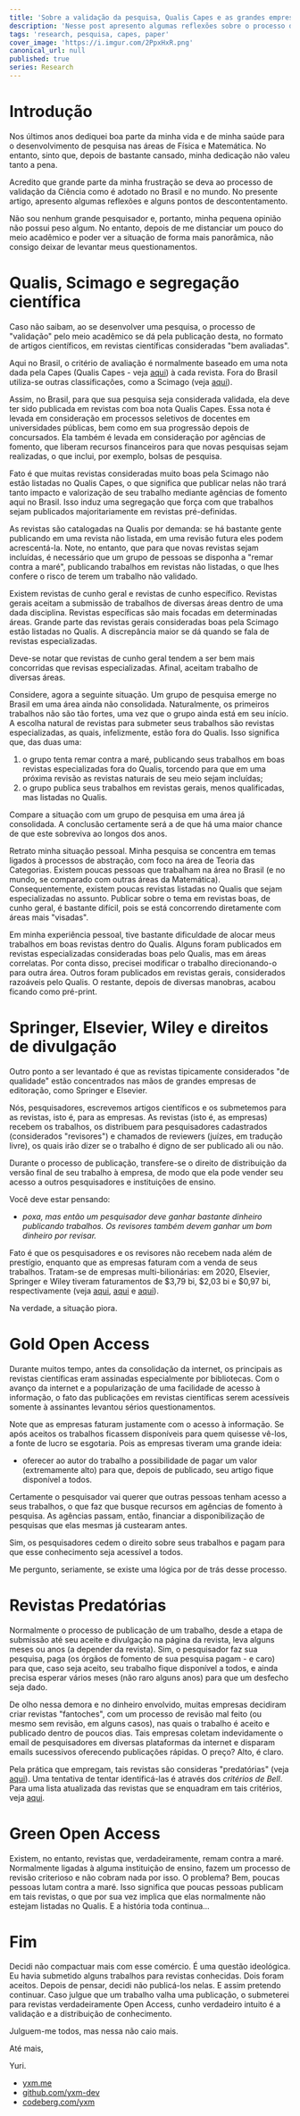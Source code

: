```yaml
---
title: 'Sobre a validação da pesquisa, Qualis Capes e as grandes empresas de editoração: um desabafo'
description: 'Nesse post apresento algumas reflexões sobre o processo de validação científica amplamente adotado no mundo e, em particular, aqui no Brasil.' 
tags: 'research, pesquisa, capes, paper'
cover_image: 'https://i.imgur.com/2PpxHxR.png'
canonical_url: null
published: true
series: Research
---
```


# Introdução

Nos últimos anos dediquei boa parte da minha vida e de minha saúde para o desenvolvimento de pesquisa nas áreas de Física e Matemática. No entanto, sinto que, depois de bastante cansado, minha dedicação não valeu tanto a pena.

Acredito que grande parte da minha frustração se deva ao processo de validação da Ciência como é adotado no Brasil e no mundo. No presente artigo, apresento algumas reflexões e alguns pontos de descontentamento.

Não sou nenhum grande pesquisador e, portanto, minha pequena opinião não possui peso algum. No entanto, depois de me distanciar um pouco do meio acadêmico e poder ver a situação de forma mais panorâmica, não consigo deixar de levantar meus questionamentos.

# Qualis, Scimago e segregação científica

Caso não saibam, ao se desenvolver uma pesquisa, o processo de "validação" pelo meio acadêmico se dá pela publicação desta, no formato de artigos científicos, em revistas científicas consideradas "bem avaliadas".

Aqui no Brasil, o critério de avaliação é normalmente baseado em uma nota dada pela Capes (Qualis Capes - veja [aqui](https://sucupira.capes.gov.br/sucupira/public/consultas/coleta/veiculoPublicacaoQualis/listaConsultaGeralPeriodicos.jsf)) à cada revista. Fora do Brasil utiliza-se outras classificações, como a Scimago (veja [aqui](https://www.scimagojr.com/journalrank.php)).

Assim, no Brasil, para que sua pesquisa seja considerada validada, ela deve ter sido publicada em revistas com boa nota Qualis Capes. Essa nota é levada em consideração em processos seletivos de docentes em universidades públicas, bem como em sua progressão depois de concursados. Ela também é levada em consideração por agências de fomento, que liberam recursos financeiros para que novas pesquisas sejam realizadas, o que inclui, por exemplo, bolsas de pesquisa. 

Fato é que muitas revistas consideradas muito boas pela Scimago não estão listadas no Qualis Capes, o que significa que publicar nelas não trará tanto impacto e valorização de seu trabalho mediante agências de fomento aqui no Brasil. Isso induz uma segregação que força com que trabalhos sejam publicados majoritariamente em revistas pré-definidas.

As revistas são catalogadas na Qualis por demanda: se há bastante gente publicando em uma revista não listada, em uma revisão futura eles podem acrescentá-la. Note, no entanto, que para que novas revistas sejam incluídas, é necessário que um grupo de pessoas se disponha a "remar contra a maré", publicando trabalhos em revistas não listadas, o que lhes confere o risco de terem um trabalho não validado.

Existem revistas de cunho geral e revistas de cunho específico. Revistas gerais aceitam a submissão de trabalhos de diversas áreas dentro de uma dada disciplina. Revistas específicas são mais focadas em determinadas áreas. Grande parte das revistas gerais consideradas boas pela Scimago estão listadas no Qualis. A discrepância maior se dá quando se fala de revistas especializadas.

Deve-se notar que revistas de cunho geral tendem a ser bem mais concorridas que revisas especializadas. Afinal, aceitam trabalho de diversas áreas.

Considere, agora a seguinte situação. Um grupo de pesquisa emerge no Brasil em uma área ainda não consolidada. Naturalmente, os primeiros trabalhos não são tão fortes, uma vez que o grupo ainda está em seu início. A escolha natural de revistas para submeter seus trabalhos são revistas especializadas, as quais, infelizmente, estão fora do Qualis. Isso significa que, das duas uma:

1. o grupo tenta remar contra a maré, publicando seus trabalhos em boas revistas especializadas fora do Qualis, torcendo para que em uma próxima revisão as revistas naturais de seu meio sejam incluídas;
2. o grupo publica seus trabalhos em revistas gerais, menos qualificadas, mas listadas no Qualis.

Compare a situação com um grupo de pesquisa em uma área já consolidada. A conclusão certamente será a de que há uma maior chance de que este sobreviva ao longos dos anos.

Retrato minha situação pessoal. Minha pesquisa se concentra em temas ligados à processos de abstração, com foco na área de Teoria das Categorias. Existem poucas pessoas que trabalham na área no Brasil (e no mundo, se comparado com outras áreas da Matemática). Consequentemente, existem poucas revistas listadas no Qualis que sejam especializadas no assunto. Publicar sobre o tema em revistas boas, de cunho geral, é bastante difícil, pois se está concorrendo diretamente com áreas mais "visadas". 

Em minha experiência pessoal, tive bastante dificuldade de alocar meus trabalhos em boas revistas dentro do Qualis. Alguns foram publicados em revistas especializadas consideradas boas pelo Qualis, mas em áreas correlatas. Por conta disso, precisei modificar o trabalho direcionando-o para outra área. Outros foram publicados em revistas gerais, considerados razoáveis pelo Qualis. O restante, depois de diversas manobras, acabou ficando como pré-print. 

# Springer, Elsevier, Wiley e direitos de divulgação 

Outro ponto a ser levantado é que as revistas tipicamente considerados "de qualidade" estão concentrados nas mãos de grandes empresas de editoração, como Springer e Elsevier.

Nós, pesquisadores, escrevemos artigos científicos e os submetemos para as revistas, isto é, para as empresas. As revistas (isto é, as empresas) recebem os trabalhos, os distribuem para pesquisadores cadastrados (considerados "revisores") e chamados de reviewers (juízes, em tradução livre), os quais irão dizer se o trabalho é digno de ser publicado ali ou não.

Durante o processo de publicação, transfere-se o direito de distribuição da versão final de seu trabalho à empresa, de modo que ela pode vender seu acesso a outros pesquisadores e instituições de ensino.

Você deve estar pensando: 

* *poxa, mas então um pesquisador deve ganhar bastante dinheiro publicando trabalhos. Os revisores também devem ganhar um bom dinheiro por revisar.*

Fato é que os pesquisadores e os revisores não recebem nada além de prestígio, enquanto que as empresas faturam com a venda de seus trabalhos. Tratam-se de empresas multi-bilionárias: em 2020, Elsevier, Springer e Wiley tiveram faturamentos de $3,79 bi, $2,03 bi e $0,97 bi, respectivamente (veja [aqui](https://uniavisen.dk/en/scientific-publishers-are-reaping-huge-profits-from-the-work-of-researchers-and-the-universities-are-paying-for-it/), [aqui](https://www.theguardian.com/science/2017/jun/27/profitable-business-scientific-publishing-bad-for-science) e [aqui](https://www.thenation.com/article/society/neuroimage-elsevier-editorial-board-journal-profit/)). 

Na verdade, a situação piora.

# Gold Open Access

Durante muitos tempo, antes da consolidação da internet, os principais as revistas científicas eram assinadas especialmente por bibliotecas. Com o avanço da internet e a popularização de uma facilidade de acesso à informação, o fato das publicações em revistas científicas serem acessíveis somente à assinantes levantou sérios questionamentos.

Note que as empresas faturam justamente com o acesso à informação. Se após aceitos os trabalhos ficassem disponíveis para quem quisesse vê-los, a fonte de lucro se esgotaria. Pois as empresas tiveram uma grande ideia:

* oferecer ao autor do trabalho a possibilidade de pagar um valor (extremamente alto) para que, depois de publicado, seu artigo fique disponível a todos.

Certamente o pesquisador vai querer que outras pessoas tenham acesso a seus trabalhos, o que faz que busque recursos em agências de fomento à pesquisa. As agências passam, então, financiar a disponibilização de pesquisas que elas mesmas já custearam antes.

Sim, os pesquisadores cedem o direito sobre seus trabalhos e pagam para que esse conhecimento seja acessível a todos.

Me pergunto, seriamente, se existe uma lógica por de trás desse processo.

# Revistas Predatórias

Normalmente o processo de publicação de um trabalho, desde a etapa de submissão até seu aceite e divulgação na página da revista, leva alguns meses ou anos (a depender da revista). Sim, o pesquisador faz sua pesquisa, paga (os órgãos de fomento de sua pesquisa pagam - e caro)  para que, caso seja aceito, seu trabalho fique disponível a todos, e ainda precisa esperar vários meses (não raro alguns anos) para que um desfecho seja dado.

De olho nessa demora e no dinheiro envolvido, muitas empresas decidiram criar revistas "fantoches", com um processo de revisão mal feito (ou mesmo sem revisão, em alguns casos), nas quais o trabalho é aceito e publicado dentro de poucos dias. Tais empresas coletam indevidamente o email de pesquisadores em diversas plataformas da internet e disparam emails sucessivos oferecendo publicações rápidas. O preço? Alto, é claro.

Pela prática que empregam, tais revistas são consideras "predatórias" (veja [aqui](https://en.wikipedia.org/wiki/Predatory_publishing)). Uma tentativa de tentar identificá-las é através dos *critérios de Bell*. Para uma lista atualizada das revistas que se enquadram em tais critérios, veja [aqui](https://beallslist.net/).

# Green Open Access

Existem, no entanto, revistas que, verdadeiramente, remam contra a maré. Normalmente ligadas à alguma instituição de ensino, fazem um processo de revisão criterioso e não cobram nada por isso. O problema? Bem, poucas pessoas lutam contra a maré. Isso significa que poucas pessoas publicam em tais revistas, o que por sua vez implica que elas normalmente não estejam listadas no Qualis. E a história toda continua...

# Fim

Decidi não compactuar mais com esse comércio. É uma questão ideológica. Eu havia submetido alguns trabalhos para revistas conhecidas. Dois foram aceitos. Depois de pensar, decidi não publicá-los nelas. E assim pretendo continuar. Caso julgue que um trabalho valha uma publicação, o submeterei para revistas verdadeiramente Open Access, cunho verdadeiro intuito é a validação e a distribuição de conhecimento.

Julguem-me todos, mas nessa não caio mais.

Até mais,

Yuri.

* [yxm.me](https://yxm.me)
* [github.com/yxm-dev](https://github.com/yxm.dev)
* [codeberg.com/yxm](https://codeberg.com/yxm)

